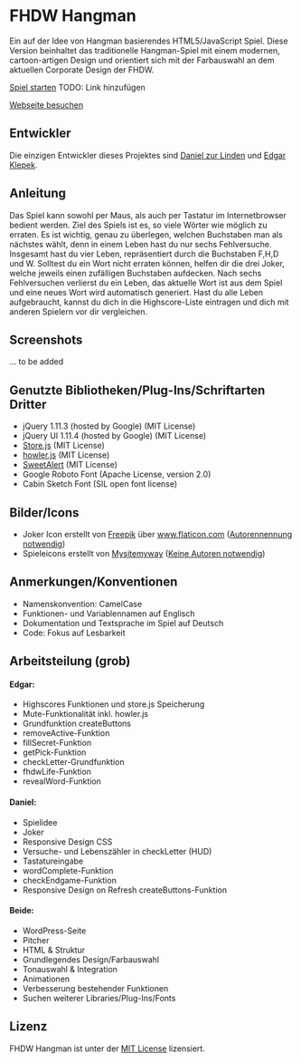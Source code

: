 # FHDW Hangman
Ein auf der Idee von Hangman basierendes HTML5/JavaScript Spiel. Diese Version beinhaltet das traditionelle Hangman-Spiel mit einem modernen, cartoon-artigen Design und orientiert sich mit der Farbauswahl an dem aktuellen Corporate Design der FHDW.

[Spiel starten](link) TODO: Link hinzufügen

[Webseite besuchen](http://wip.esy.es/)

## Entwickler
Die einzigen Entwickler dieses Projektes sind [Daniel zur Linden](https://github.com/Mastaa12) und [Edgar Klepek](https://github.com/edgarklepek42).

## Anleitung
Das Spiel kann sowohl per Maus, als auch per Tastatur im Internetbrowser bedient werden. Ziel des Spiels ist es, so viele Wörter wie möglich zu erraten. Es ist wichtig, genau zu überlegen, welchen Buchstaben man als nächstes wählt, denn in einem Leben hast du nur sechs Fehlversuche. Insgesamt hast du vier Leben, repräsentiert durch die Buchstaben F,H,D und W. Solltest du ein Wort nicht erraten können, helfen dir die drei Joker, welche jeweils einen zufälligen Buchstaben aufdecken. Nach sechs Fehlversuchen verlierst du ein Leben, das aktuelle Wort ist aus dem Spiel und eine neues Wort wird automatisch generiert. Hast du alle Leben aufgebraucht, kannst du dich in die Highscore-Liste eintragen und dich mit anderen Spielern vor dir vergleichen.

## Screenshots
... to be added

## Genutzte Bibliotheken/Plug-Ins/Schriftarten Dritter
* jQuery 1.11.3 (hosted by Google) (MIT License)
* jQuery UI 1.11.4 (hosted by Google) (MIT License)
* [Store.js](https://github.com/marcuswestin/store.js/) (MIT License)
* [howler.js](https://github.com/goldfire/howler.js) (MIT License)
* [SweetAlert](https://github.com/t4t5/sweetalert) (MIT License)
* Google Roboto Font (Apache License, version 2.0)
* Cabin Sketch Font (SIL open font license)

## Bilder/Icons
- Joker Icon erstellt von [Freepik](www.Freepik.com) über www.flaticon.com ([Autorennennung notwendig](http://support.flaticon.com/hc/en-us/articles/202798381-How-to-attribute-the-icons-to-their-authors))
- Spieleicons erstellt von [Mysitemyway](http://icons.mysitemyway.com) ([Keine Autoren notwendig](http://icons.mysitemyway.com/faqs/)) 

## Anmerkungen/Konventionen
* Namenskonvention: CamelCase
* Funktionen- und Variablennamen auf Englisch
* Dokumentation und Textsprache im Spiel auf Deutsch
* Code: Fokus auf Lesbarkeit 

## Arbeitsteilung (grob)
#### Edgar:
* Highscores Funktionen und store.js Speicherung
* Mute-Funktionalität inkl. howler.js
* Grundfunktion createButtons
* removeActive-Funktion
* fillSecret-Funktion
* getPick-Funktion
* checkLetter-Grundfunktion
* fhdwLife-Funktion
* revealWord-Funktion

#### Daniel:
* Spielidee
* Joker
* Responsive Design CSS
* Versuche- und Lebenszähler in checkLetter (HUD)
* Tastatureingabe
* wordComplete-Funktion
* checkEndgame-Funktion
* Responsive Design on Refresh createButtons-Funktion

#### Beide:
* WordPress-Seite
* Pitcher
* HTML & Struktur
* Grundlegendes Design/Farbauswahl
* Tonauswahl & Integration
* Animationen
* Verbesserung bestehender Funktionen
* Suchen weiterer Libraries/Plug-Ins/Fonts

## Lizenz
FHDW Hangman ist unter der [MIT License](https://github.com/edgarklepek42/fhangmandw/blob/master/LICENSE) lizensiert.
